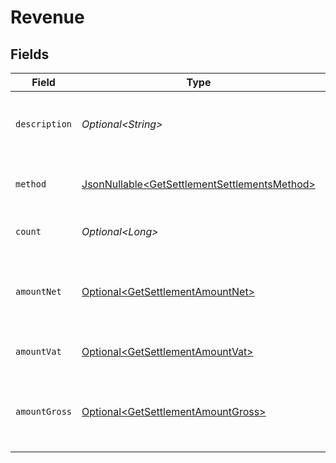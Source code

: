 # Revenue


## Fields

| Field                                                                                                      | Type                                                                                                       | Required                                                                                                   | Description                                                                                                | Example                                                                                                    |
| ---------------------------------------------------------------------------------------------------------- | ---------------------------------------------------------------------------------------------------------- | ---------------------------------------------------------------------------------------------------------- | ---------------------------------------------------------------------------------------------------------- | ---------------------------------------------------------------------------------------------------------- |
| `description`                                                                                              | *Optional\<String>*                                                                                        | :heavy_minus_sign:                                                                                         | A description of the revenue subtotal                                                                      | Credit card                                                                                                |
| `method`                                                                                                   | [JsonNullable\<GetSettlementSettlementsMethod>](../../models/operations/GetSettlementSettlementsMethod.md) | :heavy_minus_sign:                                                                                         | The payment method, if applicable                                                                          | creditcard                                                                                                 |
| `count`                                                                                                    | *Optional\<Long>*                                                                                          | :heavy_minus_sign:                                                                                         | The number of payments                                                                                     | 10                                                                                                         |
| `amountNet`                                                                                                | [Optional\<GetSettlementAmountNet>](../../models/operations/GetSettlementAmountNet.md)                     | :heavy_minus_sign:                                                                                         | The net total of received funds, i.e. excluding VAT                                                        |                                                                                                            |
| `amountVat`                                                                                                | [Optional\<GetSettlementAmountVat>](../../models/operations/GetSettlementAmountVat.md)                     | :heavy_minus_sign:                                                                                         | The applicable VAT                                                                                         |                                                                                                            |
| `amountGross`                                                                                              | [Optional\<GetSettlementAmountGross>](../../models/operations/GetSettlementAmountGross.md)                 | :heavy_minus_sign:                                                                                         | The gross total of received funds, i.e. including VAT                                                      |                                                                                                            |